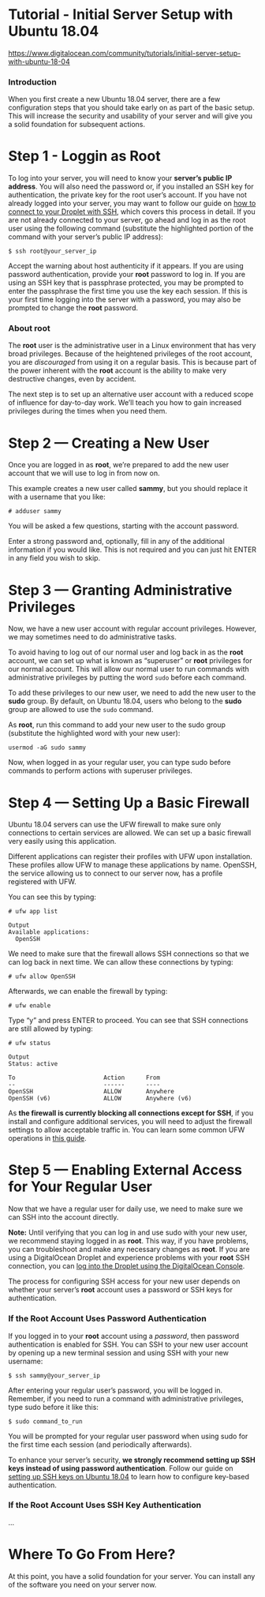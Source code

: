 # Tutorial - Initial Server Setup with Ubuntu 18.04
https://www.digitalocean.com/community/tutorials/initial-server-setup-with-ubuntu-18-04

### Introduction
When you first create a new Ubuntu 18.04 server, there are a few configuration steps that you should take early on as part of the basic setup. This will increase the security and usability of your server and will give you a solid foundation for subsequent actions.

# Step 1 - Loggin as Root
To log into your server, you will need to know your **server’s public IP address**. You will also need the password or, if you installed an SSH key for authentication, the private key for the root user’s account. If you have not already logged into your server, you may want to follow our guide on [how to connect to your Droplet with SSH](https://www.digitalocean.com/docs/droplets/how-to/connect-with-ssh/), which covers this process in detail.
If you are not already connected to your server, go ahead and log in as the root user using the following command (substitute the highlighted portion of the command with your server’s public IP address):
```
$ ssh root@your_server_ip
```
Accept the warning about host authenticity if it appears. If you are using password authentication, provide your **root** password to log in. If you are using an SSH key that is passphrase protected, you may be prompted to enter the passphrase the first time you use the key each session. If this is your first time logging into the server with a password, you may also be prompted to change the **root** password.

### About root
The **root** user is the administrative user in a Linux environment that has very broad privileges. Because of the heightened privileges of the root account, you are *discouraged* from using it on a regular basis. This is because part of the power inherent with the **root** account is the ability to make very destructive changes, even by accident.

The next step is to set up an alternative user account with a reduced scope of influence for day-to-day work. We’ll teach you how to gain increased privileges during the times when you need them.

# Step 2 — Creating a New User
Once you are logged in as **root**, we’re prepared to add the new user account that we will use to log in from now on.

This example creates a new user called **sammy**, but you should replace it with a username that you like:

```
# adduser sammy
```

You will be asked a few questions, starting with the account password.

Enter a strong password and, optionally, fill in any of the additional information if you would like. This is not required and you can just hit ENTER in any field you wish to skip.

# Step 3 — Granting Administrative Privileges
Now, we have a new user account with regular account privileges. However, we may sometimes need to do administrative tasks.

To avoid having to log out of our normal user and log back in as the **root** account, we can set up what is known as “superuser” or **root** privileges for our normal account. This will allow our normal user to run commands with administrative privileges by putting the word ```sudo``` before each command. 

To add these privileges to our new user, we need to add the new user to the **sudo** group. By default, on Ubuntu 18.04, users who belong to the **sudo** group are allowed to use the ```sudo``` command.

As **root**, run this command to add your new user to the sudo group (substitute the highlighted word with your new user):
```
usermod -aG sudo sammy
```

Now, when logged in as your regular user, you can type sudo before commands to perform actions with superuser privileges.

# Step 4 — Setting Up a Basic Firewall

Ubuntu 18.04 servers can use the UFW firewall to make sure only connections to certain services are allowed. We can set up a basic firewall very easily using this application.

Different applications can register their profiles with UFW upon installation. These profiles allow UFW to manage these applications by name. OpenSSH, the service allowing us to connect to our server now, has a profile registered with UFW.

You can see this by typing:
```
# ufw app list
```
```
Output
Available applications:
  OpenSSH
```

We need to make sure that the firewall allows SSH connections so that we can log back in next time. We can allow these connections by typing:
```
# ufw allow OpenSSH
```

Afterwards, we can enable the firewall by typing:

```
# ufw enable
```

Type “y” and press ENTER to proceed. You can see that SSH connections are still allowed by typing:

```
# ufw status
```
```
Output
Status: active

To                         Action      From
--                         ------      ----
OpenSSH                    ALLOW       Anywhere
OpenSSH (v6)               ALLOW       Anywhere (v6)
```

As **the firewall is currently blocking all connections except for SSH**, if you install and configure additional services, you will need to adjust the firewall settings to allow acceptable traffic in. You can learn some common UFW operations in [this guide](https://www.digitalocean.com/community/tutorials/ufw-essentials-common-firewall-rules-and-commands).

# Step 5 — Enabling External Access for Your Regular User
Now that we have a regular user for daily use, we need to make sure we can SSH into the account directly.

**Note:** Until verifying that you can log in and use sudo with your new user, we recommend staying logged in as **root**. This way, if you have problems, you can troubleshoot and make any necessary changes as **root**. If you are using a DigitalOcean Droplet and experience problems with your **root** SSH connection, you can [log into the Droplet using the DigitalOcean Console](https://www.digitalocean.com/docs/droplets/resources/console/).

The process for configuring SSH access for your new user depends on whether your server’s **root** account uses a password or SSH keys for authentication.

### If the Root Account Uses Password Authentication
If you logged in to your **root** account using a *password*, then password authentication is enabled for SSH. You can SSH to your new user account by opening up a new terminal session and using SSH with your new username:

```
$ ssh sammy@your_server_ip
```

After entering your regular user’s password, you will be logged in. Remember, if you need to run a command with administrative privileges, type sudo before it like this:

```
$ sudo command_to_run
```

You will be prompted for your regular user password when using sudo for the first time each session (and periodically afterwards).

To enhance your server’s security, **we strongly recommend setting up SSH keys instead of using password authentication**. Follow our guide on [setting up SSH keys on Ubuntu 18.04](https://www.digitalocean.com/community/tutorials/how-to-set-up-ssh-keys-on-ubuntu-1804) to learn how to configure key-based authentication.

### If the Root Account Uses SSH Key Authentication
...

# Where To Go From Here?
At this point, you have a solid foundation for your server. You can install any of the software you need on your server now.